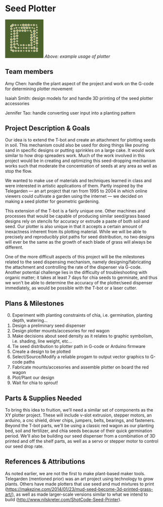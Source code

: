 # Seed Plotter

<img src="https://github.com/amyjchen/ch-ch-ch-chia/blob/master/example_plotter.png" width="25%">
<i>Above: example usage of plotter</i>

## Team members
Amy Chen: handle the plant aspect of the project and work on the G-code for determining plotter movement

Isaiah Smith: design models for and handle 3D printing of the seed plotter accessories

Jennifer Tao: handle converting user input into a planting pattern

## Project Description & Goals
Our idea is to extend the T-bot and create an attachment for plotting seeds in soil. This mechanism could also be used for doing things like pouring sand in specific designs or putting sprinkles on a large cake. It would work similar to how drop spreaders work. Much of the work involved in this project would be in creating and optimizing this seed-dropping mechanism works such that moderate the concentration of seeds at any area as well as stop the flow. 

We wanted to make use of materials and techniques learned in class and were interested in artistic applications of them. Partly inspired by the Telegarden —  an art project that ran from 1995 to 2004 in which online viewers could cultivate a garden using the internet —  we decided on making a seed plotter for geometric gardening. 

This extension of the T-bot is a fairly unique one. Other machines and processes that would be capable of producing similar seed/grass based designs rely on stencils for accuracy or extrude a paste of both soil and seed. Our plotter is also unique in that it accepts a certain amount of inexactness inherent from its plotting material. While we will be able to precisely and reproducibly plot paths for seed distribution, no two designs will ever be the same as the growth of each blade of grass will always be different.

One of the more difficult aspects of this project will be the milestones related to the seed dispensing mechanism, namely designing/fabricating the attachment and controlling the rate of the dispenser via G-code. Another potential challenge lies in the difficulty of troubleshooting with organic matter; it takes at least 7 days for chia seeds to germinate, and thus we won't be able to determine the accuracy of the plotter/seed dispenser immediately, as would be possible with the T-bot or a laser cutter.

## Plans & Milestones
0. Experiment with planting constraints of chia, i.e. germination, planting depth, watering...
1. Design a preliminary seed dispenser
2. Design plotter mounts/accesories for red wagon
3. Make decisions about seed density as it relates to graphic symbolism, i.e. shading, line weight, etc...
4. Tie seed distribution to plotter path in G-code or Arduino firmware
5. Create a design to be plotted
6. Select/Source/Modify a reliable progam to output vector graphics to G-code paths
7. Fabricate mounts/accesories and assemble plotter on board the red wagon
8. Plot/Plant our design
9. Wait for chia to sprout!

## Parts & Supplies Needed
To bring this idea to fruition, we’ll need a similar set of components as the XY plotter project. These will include v-slot extrusion, stepper motors, an arduino, a cnc shield, driver chips, jumpers, belts, bearings, and fasteners. Beyond the T-bot parts, we'll be using a classic red wagon as our planting bed, soil and fertilizer, and chia seeds because of their quick germination period. We'll also be building our seed dispenser from a combination of 3D printed and off the shelf parts, as well as a servo or stepper motor to control our seed drop rate.

## References & Attributions
As noted earlier, we are not the first to make plant-based maker tools. Telegarden (mentioned prior) was an art project using technology to grow plants. Others have made plotters that use seed and mud mixtures to print (https://makezine.com/2014/01/23/mud-seed-become-3d-printed-grass-art/), as well as made larger-scale versions similar to what we intend to build (http://www.nilskreter.com/ShotCode-Seed-Printer). 
